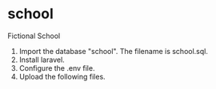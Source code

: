 # school
Fictional School
1.  Import the database "school". The filename is school.sql.
2.  Install laravel.
3.  Configure the .env file.
4.  Upload the following files.

